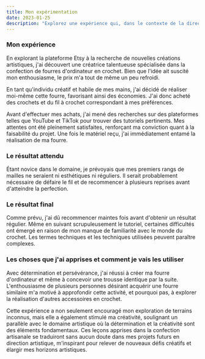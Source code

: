 ```yaml
---
title: Mon expérimentation
date: 2023-01-25
description: "Explorez une expérience qui, dans le contexte de la direction artistique, a apporté des enseignements significatifs et renforcé ma vision créative."
---
```


### Mon expérience

En explorant la plateforme Etsy à la recherche de nouvelles créations artistiques, j'ai découvert une créatrice talentueuse spécialisée dans la confection de fourres d'ordinateur en crochet. Bien que l'idée ait suscité mon enthousiasme, le prix m'a tout de même un peu refroidi.

En tant qu'individu créatif et habile de mes mains, j'ai décidé de réaliser moi-même cette fourre, favorisant ainsi des économies. J'ai donc acheté des crochets et du fil à crochet correspondant à mes préférences.

Avant d'effectuer mes achats, j'ai mené des recherches sur des plateformes telles que YouTube et TikTok pour trouver des tutoriels pertinents. Mes attentes ont été pleinement satisfaites, renforçant ma conviction quant à la faisabilité du projet. Une fois le matériel reçu, j'ai immédiatement entamé la réalisation de ma fourre.

### Le résultat attendu

Étant novice dans le domaine, je prévoyais que mes premiers rangs de mailles ne seraient ni esthétiques ni réguliers. Il serait probablement nécessaire de défaire le fil et de recommencer à plusieurs reprises avant d'atteindre la perfection.

### Le résultat final

Comme prévu, j'ai dû recommencer maintes fois avant d'obtenir un résultat régulier. Même en suivant scrupuleusement le tutoriel, certaines difficultés ont émergé en raison de mon manque de familiarité avec le monde du crochet. Les termes techniques et les techniques utilisées peuvent paraître complexes.

### Les choses que j'ai apprises et comment je vais les utiliser

Avec détermination et persévérance, j'ai réussi à créer ma fourre d'ordinateur et même à concevoir une trousse identique par la suite. L'enthousiasme de plusieurs personnes désirant acquérir une fourre similaire m'a motivé à approfondir cette activité, et pourquoi pas, à explorer la réalisation d'autres accessoires en crochet.

Cette expérience a non seulement encouragé mon exploration de terrains inconnus, mais elle a également stimulé ma créativité, soulignant un parallèle avec le domaine artistique où la détermination et la créativité sont des éléments fondamentaux. Ces leçons apprises dans la confection artisanale se traduiront sans aucun doute dans mes projets futurs en direction artistique, m'inspirant pour relever de nouveaux défis créatifs et élargir mes horizons artistiques.
